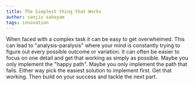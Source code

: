 ```yaml
---
title: The Simplest thing that Works
author: sanjiv sahayam
tags: innovation
---
```


When faced with a complex task it can be easy to get overwhelmed. This can lead to "analysis-paralysis" where your mind is constantly trying to figure out every possible outcome or variation. It can often be easier to focus on one detail and get that working as simply as possible. Maybe you only implement the "happy path". Maybe you only implement the path that fails. Either way pick the easiest solution to implement first. Get that working. Then build on your success and tackle the next part.